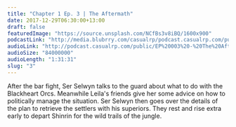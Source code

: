 ```yaml
---
title: "Chapter 1 Ep. 3 | The Aftermath"
date: 2017-12-29T06:30:00+13:00
draft: false
featuredImage: "https://source.unsplash.com/NCfBs3v8iBQ/1600x900"
podcastLink: "http://media.blubrry.com/casualrp/podcast.casualrp.com/public/EP%20003%20-%20The%20Aftermath.mp3"
audioLink: "http://podcast.casualrp.com/public/EP%20003%20-%20The%20Aftermath.mp3"
audioSize: "84000000"
audioLength: "1:31:31"
slug: "3"
---
```

After the bar fight, Ser Selwyn talks to the guard about what to do with the Blackheart Orcs. Meanwhile Leila's friends give her some advice on how to politically manage the situation. Ser Selwyn then goes over the details of the plan to retrieve the settlers with his superiors. They rest and rise extra early to depart Shinrin for the wild trails of the jungle.
